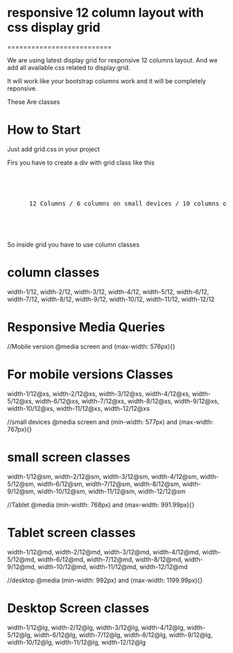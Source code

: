 # responsive 12 column layout with css display grid
==========================

We are using latest display grid for responsive 12 columns layout. And we add all available css related to display:grid. 

It will work like your bootstrap columns work and it will be completely reponsive.

These Are classes

# How to Start
Just add grid.css in your project

Firs you have to create a div with grid class like this

<pre>
  <div class="grid grid-columns">
    <div class="width-12/12 width-6/12@sm width-10/12@md">
      12 Columns / 6 columns on small devices / 10 columns on medium device
    </div>
  </div> 
</pre>

So inside grid you have to use column classes

# column classes
width-1/12, width-2/12, width-3/12, width-4/12, width-5/12, width-6/12, width-7/12, width-8/12, width-9/12, width-10/12, width-11/12, width-12/12

# Responsive Media Queries

//Mobile version
@media screen and (max-width: 576px){}

# For mobile versions Classes

width-1/12@xs, width-2/12@xs, width-3/12@xs, width-4/12@xs, width-5/12@xs, width-6/12@xs, width-7/12@xs, width-8/12@xs, width-9/12@xs, width-10/12@xs, width-11/12@xs, width-12/12@xs

//small devices
@media screen and (min-width: 577px) and (max-width: 767px){}

# small screen classes
width-1/12@sm, width-2/12@sm, width-3/12@sm, width-4/12@sm, width-5/12@sm, width-6/12@sm, width-7/12@sm, width-8/12@sm, width-9/12@sm, width-10/12@sm, width-11/12@sm, width-12/12@sm

//Tablet
@media (min-width: 768px) and (max-width: 991.99px){}

# Tablet screen classes
width-1/12@md, width-2/12@md, width-3/12@md, width-4/12@md, width-5/12@md, width-6/12@md, width-7/12@md, width-8/12@md, width-9/12@md, width-10/12@md, width-11/12@md, width-12/12@md

//desktop
@media (min-width: 992px) and (max-width: 1199.99px){}

# Desktop Screen classes
width-1/12@lg, width-2/12@lg, width-3/12@lg, width-4/12@lg, width-5/12@lg, width-6/12@lg, width-7/12@lg, width-8/12@lg, width-9/12@lg, width-10/12@lg, width-11/12@lg, width-12/12@lg
